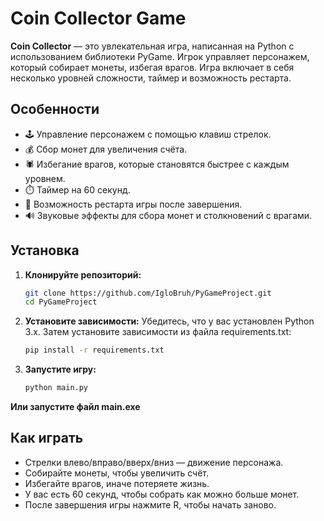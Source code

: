 # Coin Collector Game

**Coin Collector** — это увлекательная игра, написанная на Python с использованием библиотеки PyGame. Игрок управляет персонажем, который собирает монеты, избегая врагов. Игра включает в себя несколько уровней сложности, таймер и возможность рестарта.

## Особенности
- 🕹️ Управление персонажем с помощью клавиш стрелок.
- 💰 Сбор монет для увеличения счёта.
- 🕷️ Избегание врагов, которые становятся быстрее с каждым уровнем.
- ⏱️ Таймер на 60 секунд.
- 🔄 Возможность рестарта игры после завершения.
- 🔊 Звуковые эффекты для сбора монет и столкновений с врагами.

## Установка

1. **Клонируйте репозиторий:**
   ```bash
   git clone https://github.com/IgloBruh/PyGameProject.git
   cd PyGameProject

2. **Установите зависимости:**
    Убедитесь, что у вас установлен Python 3.x. Затем установите зависимости из файла requirements.txt:
    ```bash
    pip install -r requirements.txt

3. **Запустите игру:**
    ```bash
    python main.py
**Или запустите файл main.exe**


## Как играть
- Стрелки влево/вправо/вверх/вниз — движение персонажа.
- Собирайте монеты, чтобы увеличить счёт.
- Избегайте врагов, иначе потеряете жизнь.
- У вас есть 60 секунд, чтобы собрать как можно больше монет.
- После завершения игры нажмите R, чтобы начать заново.
